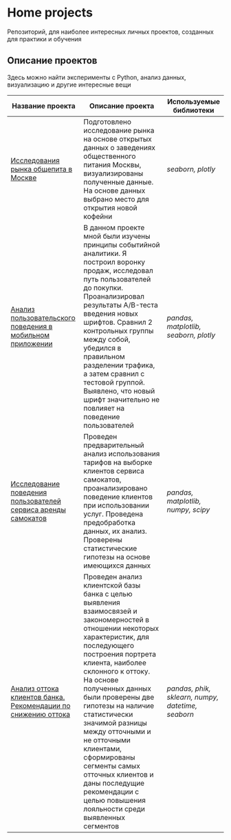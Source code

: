 # Home projects 
Репозиторий, для наиболее интересных личных проектов, созданных для практики и обучения
## Описание проектов
Здесь можно найти эксперименты с Python, анализ данных, визуализацию и другие интересные вещи

| Название проекта                          | Описание проекта                             | Используемые библиотеки |
| --- | --- | --- |
| [Исследования рынка общепита в Москве](https://github.com/trueOG24/yandex_projects/tree/main/Анализ%20рынка%20общественного%20питания) | Подготовлено исследование рынка на основе открытых данных о заведениях общественного питания Москвы, визуализированы полученные данные. На основе данных выбрано место для открытия новой кофейни | *seaborn, plotly* |
| [Анализ пользовательского поведения в мобильном приложении](https://github.com/trueOG24/yandex_projects/tree/main/Принятие%20решений%20в%20бизнесе) | В данном проекте мной были изучены принципы событийной аналитики. Я построил воронку продаж, исследовал путь пользователей до покупки. Проанализировал результаты A/B-теста введения новых шрифтов. Сравнил 2 контрольных группы между собой, убедился в правильном разделении трафика, а затем сравнил с тестовой группой. Выявлено, что новый шрифт значительно не повлияет на поведение пользователей | *pandas, matplotlib, seaborn, plotly* |
| [Исследование поведения пользователей сервиса аренды самокатов](https://github.com/trueOG24/yandex_projects/tree/main/Статистический%20анализ%20данных) | Проведен предварительный анализ использования тарифов на выборке клиентов сервиса самокатов, проанализировано поведение клиентов при использовании услуг. Проведена предобработка данных, их анализ. Проверены статистические гипотезы на основе имеющихся данных | *pandas, matplotlib, numpy, scipy* |
| [Анализ оттока клиентов банка. Рекомендации по снижению оттока](https://github.com/trueOG24/yandex_projects/tree/main/Анализ%20оттока%20клиентов%20банка) | Проведен анализ клиентской базы банка с целью выявления взаимосвязей и закономерностей в отношении некоторых характеристик, для последующего построения портрета клиента, наиболее склонного к оттоку. На основе полученных данных были проверены две гипотезы на наличие статистически значимой разницы между отточными и не отточными клиентами, сформированы сегменты самых отточных клиентов и даны последущие рекомендации с целью повышения лояльности среди выявленных сегментов | *pandas, phik, sklearn, numpy, datetime, seaborn* |


